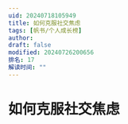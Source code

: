 ```yaml
---
uid: 20240718105949
title: 如何克服社交焦虑
tags: [帆书/个人成长榜]
author: 
draft: false
modified: 20240726200656
排名: 17
解读时间: ""
---
```


# 如何克服社交焦虑